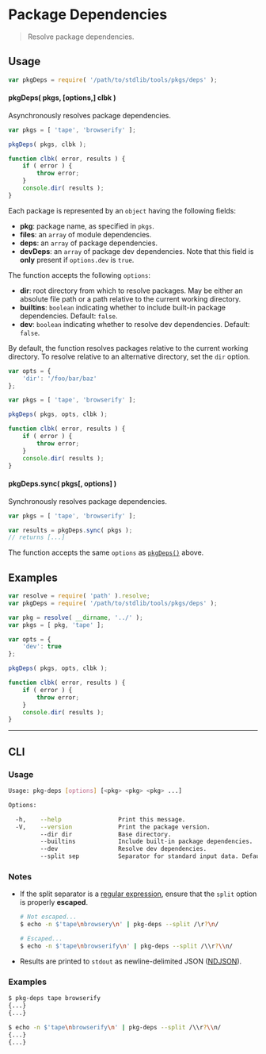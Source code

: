 # Package Dependencies

> Resolve package dependencies.


<!-- <usage> -->

## Usage

``` javascript
var pkgDeps = require( '/path/to/stdlib/tools/pkgs/deps' );
```

<a name="pkg-deps"></a>

#### pkgDeps( pkgs, \[options,\] clbk )

Asynchronously resolves package dependencies.

``` javascript
var pkgs = [ 'tape', 'browserify' ];

pkgDeps( pkgs, clbk );

function clbk( error, results ) {
    if ( error ) {
        throw error;
    }
    console.dir( results );
}
```

Each package is represented by an `object` having the following fields:

* __pkg__: package name, as specified in `pkgs`.
* __files__: an `array` of module dependencies.
* __deps__: an `array` of package dependencies.
* __devDeps__: an `array` of package dev dependencies. Note that this field is __only__ present if `options.dev` is `true`.

The function accepts the following `options`:

* __dir__: root directory from which to resolve packages. May be either an absolute file path or a path relative to the current working directory.
* __builtins__: `boolean` indicating whether to include built-in package dependencies. Default: `false`.
* __dev__: `boolean` indicating whether to resolve dev dependencies. Default: `false`.

By default, the function resolves packages relative to the current working directory. To resolve relative to an alternative directory, set the `dir` option.

``` javascript
var opts = {
    'dir': '/foo/bar/baz'
};

var pkgs = [ 'tape', 'browserify' ];

pkgDeps( pkgs, opts, clbk );

function clbk( error, results ) {
    if ( error ) {
        throw error;
    }
    console.dir( results );
}
```


#### pkgDeps.sync( pkgs\[, options\] )

Synchronously resolves package dependencies.

``` javascript
var pkgs = [ 'tape', 'browserify' ];

var results = pkgDeps.sync( pkgs );
// returns [...]
```

The function accepts the same `options` as [`pkgDeps()`](#pkg-deps) above.

<!-- </usage> -->


<!-- <examples> -->

## Examples

``` javascript
var resolve = require( 'path' ).resolve;
var pkgDeps = require( '/path/to/stdlib/tools/pkgs/deps' );

var pkg = resolve( __dirname, '../' );
var pkgs = [ pkg, 'tape' ];

var opts = {
    'dev': true
};

pkgDeps( pkgs, opts, clbk );

function clbk( error, results ) {
    if ( error ) {
        throw error;
    }
    console.dir( results );
}
```

<!-- </examples> -->


---

<!-- <cli> -->

## CLI

<!-- <usage> -->

### Usage

``` bash
Usage: pkg-deps [options] [<pkg> <pkg> <pkg> ...]

Options:

  -h,    --help                Print this message.
  -V,    --version             Print the package version.
         --dir dir             Base directory.
         --builtins            Include built-in package dependencies.
         --dev                 Resolve dev dependencies.
         --split sep           Separator for standard input data. Default: '/\r?\n/'.
```

<!-- </usage> -->


<!-- <notes> -->

### Notes

* If the split separator is a [regular expression][regexp], ensure that the `split` option is properly __escaped__.

  ``` bash
  # Not escaped...
  $ echo -n $'tape\nbrowsery\n' | pkg-deps --split /\r?\n/

  # Escaped...
  $ echo -n $'tape\nbrowserify\n' | pkg-deps --split /\\r?\\n/
  ```

* Results are printed to `stdout` as newline-delimited JSON ([NDJSON][ndjson]).

<!-- </notes> -->


<!-- <examples> -->

### Examples

``` bash
$ pkg-deps tape browserify
{...}
{...}
```

``` bash
$ echo -n $'tape\nbrowserify\n' | pkg-deps --split /\\r?\\n/
{...}
{...}
```

<!-- </examples> -->

<!-- </cli> -->


<!-- <links> -->

[regexp]: https://developer.mozilla.org/en-US/docs/Web/JavaScript/Guide/Regular_Expressions
[ndjson]: http://ndjson.org/

<!-- </links> -->
